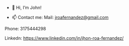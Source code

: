 - 👋 Hi, I’m John!

- 📫 Contact me:
Mail: jroafernandez@gmail.com

Phone: 3175444298

Linkedn: https://www.linkedin.com/in/jhon-roa-fernandez/



